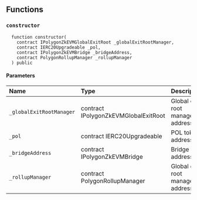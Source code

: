 ## Functions

### `constructor`

```solidity
  function constructor(
    contract IPolygonZkEVMGlobalExitRoot _globalExitRootManager,
    contract IERC20Upgradeable _pol,
    contract IPolygonZkEVMBridge _bridgeAddress,
    contract PolygonRollupManager _rollupManager
  ) public
```

#### Parameters

| Name | Type | Description                                                          |
| :--- | :--- | :------------------------------------------------------------------- |
|`_globalExitRootManager` | contract IPolygonZkEVMGlobalExitRoot | Global exit root manager address
|`_pol` | contract IERC20Upgradeable | POL token address
|`_bridgeAddress` | contract IPolygonZkEVMBridge | Bridge address
|`_rollupManager` | contract PolygonRollupManager | Global exit root manager address

